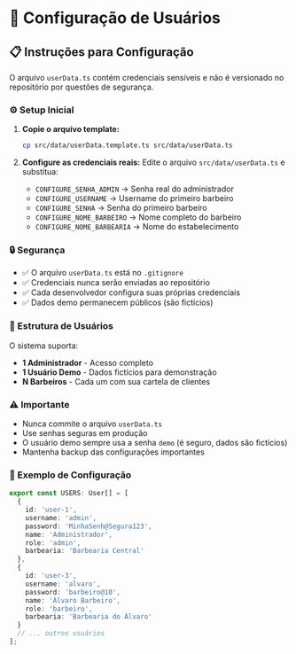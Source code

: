 # 🔐 Configuração de Usuários

## 📋 **Instruções para Configuração**

O arquivo `userData.ts` contém credenciais sensíveis e não é versionado no repositório por questões de segurança.

### **⚙️ Setup Inicial**

1. **Copie o arquivo template:**
   ```bash
   cp src/data/userData.template.ts src/data/userData.ts
   ```

2. **Configure as credenciais reais:**
   Edite o arquivo `src/data/userData.ts` e substitua:
   - `CONFIGURE_SENHA_ADMIN` → Senha real do administrador
   - `CONFIGURE_USERNAME` → Username do primeiro barbeiro
   - `CONFIGURE_SENHA` → Senha do primeiro barbeiro
   - `CONFIGURE_NOME_BARBEIRO` → Nome completo do barbeiro
   - `CONFIGURE_NOME_BARBEARIA` → Nome do estabelecimento

### **🔒 Segurança**

- ✅ O arquivo `userData.ts` está no `.gitignore`
- ✅ Credenciais nunca serão enviadas ao repositório
- ✅ Cada desenvolvedor configura suas próprias credenciais
- ✅ Dados demo permanecem públicos (são fictícios)

### **👥 Estrutura de Usuários**

O sistema suporta:
- **1 Administrador** - Acesso completo
- **1 Usuário Demo** - Dados fictícios para demonstração
- **N Barbeiros** - Cada um com sua cartela de clientes

### **⚠️ Importante**

- Nunca commite o arquivo `userData.ts`
- Use senhas seguras em produção
- O usuário demo sempre usa a senha `demo` (é seguro, dados são fictícios)
- Mantenha backup das configurações importantes

### **🚀 Exemplo de Configuração**

```typescript
export const USERS: User[] = [
  {
    id: 'user-1',
    username: 'admin',
    password: 'MinhaSenh@Segura123',
    name: 'Administrador',
    role: 'admin',
    barbearia: 'Barbearia Central'
  },
  {
    id: 'user-3',
    username: 'alvaro',
    password: 'barbeiro@10',
    name: 'Álvaro Barbeiro',
    role: 'barbeiro',
    barbearia: 'Barbearia do Álvaro'
  }
  // ... outros usuários
];
```